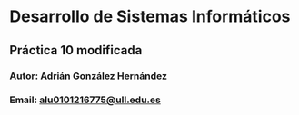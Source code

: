 # Desarrollo de Sistemas Informáticos 
## Práctica 10 modificada
### Autor: Adrián González Hernández
### Email: alu0101216775@ull.edu.es

